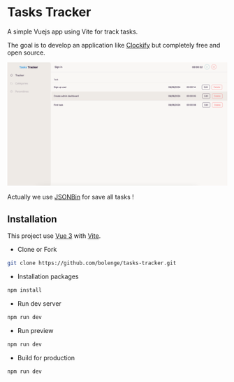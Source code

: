 # Tasks Tracker

A simple Vuejs app using Vite for track tasks.

The goal is to develop an application like <a href="https://app.clockify.me">Clockify</a> but completely free and open source.

<p>
  <img src="./src/assets/images/tasks-tracker.png">
</p>

Actually we use <a href="https://jsonbin.io">JSONBin</a> for save all tasks !

## Installation

This project use <a href="https://vuejs.org/">Vue 3</a>  with <a href="https://vitejs.dev/">Vite</a>.

* Clone or Fork
```bash
git clone https://github.com/bolenge/tasks-tracker.git
```

* Installation packages
```bash
npm install
```

* Run dev server
```bash
npm run dev
```

* Run preview
```bash
npm run dev
```

* Build for production
```bash
npm run dev
```
